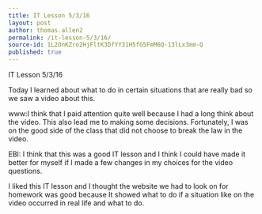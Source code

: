 ```yaml
---
title: IT Lesson 5/3/16
layout: post
author: thomas.allen2
permalink: /it-lesson-5/3/16/
source-id: 1L2OnKZro2HjFltK3DfYY31H5fG5FmM6Q-13lLx3mm-Q
published: true
---
```

IT Lesson 5/3/16

Today I learned about what to do in certain situations that are really bad so we saw a video about this.

www:I think that I paid attention quite well because I had a long think about the video. This also lead me to making some decisions. Fortunately, I was on the good side of the class that did not choose to break the law in the video.

EBI: I think that this was a good  IT lesson and I think I could have made it better for myself if I made a few changes in my choices for the video questions.

I liked this IT lesson and I thought the website we had to look on for homework was good because It showed what to do if a situation like on the video occurred in real life and what to do.   

